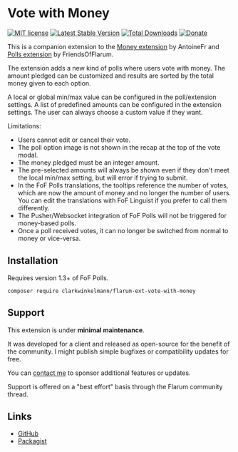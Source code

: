 # Vote with Money

[![MIT license](https://img.shields.io/badge/license-MIT-blue.svg)](https://github.com/clarkwinkelmann/flarum-ext-vote-with-money/blob/master/LICENSE.txt) [![Latest Stable Version](https://img.shields.io/packagist/v/clarkwinkelmann/flarum-ext-vote-with-money.svg)](https://packagist.org/packages/clarkwinkelmann/flarum-ext-vote-with-money) [![Total Downloads](https://img.shields.io/packagist/dt/clarkwinkelmann/flarum-ext-vote-with-money.svg)](https://packagist.org/packages/clarkwinkelmann/flarum-ext-vote-with-money) [![Donate](https://img.shields.io/badge/paypal-donate-yellow.svg)](https://www.paypal.me/clarkwinkelmann)

This is a companion extension to the [Money extension](https://github.com/AntoineFr/flarum-ext-money) by AntoineFr and [Polls extension](https://github.com/FriendsOfFlarum/polls) by FriendsOfFlarum.

The extension adds a new kind of polls where users vote with money.
The amount pledged can be customized and results are sorted by the total money given to each option.

A local or global min/max value can be configured in the poll/extension settings.
A list of predefined amounts can be configured in the extension settings.
The user can always choose a custom value if they want.

Limitations:

- Users cannot edit or cancel their vote.
- The poll option image is not shown in the recap at the top of the vote modal.
- The money pledged must be an integer amount.
- The pre-selected amounts will always be shown even if they don't meet the local min/max setting, but will error if trying to submit.
- In the FoF Polls translations, the tooltips reference the number of votes, which are now the amount of money and no longer the number of users. You can edit the translations with FoF Linguist if you prefer to call them differently.
- The Pusher/Websocket integration of FoF Polls will not be triggered for money-based polls.
- Once a poll received votes, it can no longer be switched from normal to money or vice-versa.

## Installation

Requires version 1.3+ of FoF Polls.

    composer require clarkwinkelmann/flarum-ext-vote-with-money

## Support

This extension is under **minimal maintenance**.

It was developed for a client and released as open-source for the benefit of the community.
I might publish simple bugfixes or compatibility updates for free.

You can [contact me](https://clarkwinkelmann.com/flarum) to sponsor additional features or updates.

Support is offered on a "best effort" basis through the Flarum community thread.

## Links

- [GitHub](https://github.com/clarkwinkelmann/flarum-ext-vote-with-money)
- [Packagist](https://packagist.org/packages/clarkwinkelmann/flarum-ext-vote-with-money)
